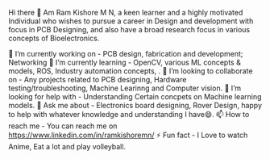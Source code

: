 Hi there 👋
Am Ram Kishore M N, a keen learner and a highly motivated Individual who wishes to pursue a career in Design and development with focus in PCB Designing, and also have a broad research focus in various concepts of Bioelectronics.

🔭 I’m currently working on - PCB design, fabrication and development; Networking
🌱 I’m currently learning - OpenCV, various ML concepts & models, ROS, Industry automation concepts, .
👯 I’m looking to collaborate on - Any projects related to PCB designing, Hardware testing/troubleshooting, Machine Learinng and Computer vision.
🤔 I’m looking for help with - Understanding Certain concpets on Machine learning models.
💬 Ask me about - Electronics board designing, Rover Design, happy to help with whatever knowledge and understanding I have😄.
📫 How to reach me - You can reach me on https://www.linkedin.com/in/ramkishoremn/ 
⚡ Fun fact - I Love to watch Anime, Eat a lot and play volleyball.

